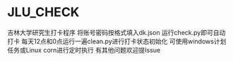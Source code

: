 # JLU_CHECK
吉林大学研究生打卡程序
将账号密码按格式填入dk.json
运行check.py即可自动打卡
每天12点和0点运行一遍clean.py进行打卡状态初始化
可使用windows计划任务或Linux corn进行定时执行
有其他问题欢迎提Issue

